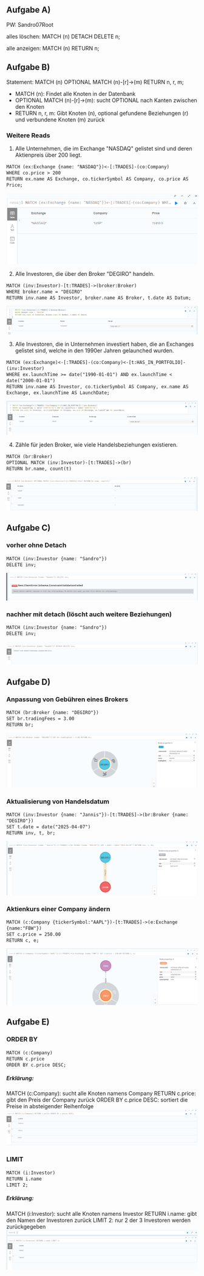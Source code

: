 ## Aufgabe A)
PW: Sandro07Root

alles löschen:
MATCH (n) DETACH DELETE n;

alle anzeigen:
MATCH (n) RETURN n;

## Aufgabe B)
Statement: MATCH (n) OPTIONAL MATCH (n)-[r]->(m) RETURN n, r, m;

- MATCH (n): Findet alle Knoten in der Datenbank
- OPTIONAL MATCH (n)-[r]->(m): sucht OPTIONAL nach Kanten zwischen den Knoten
- RETURN n, r, m: Gibt Knoten (n), optional gefundene Beziehungen (r) und verbundene Knoten (m) zurück

### Weitere Reads

1. Alle Unternehmen, die im Exchange "NASDAQ" gelistet sind und deren Aktienpreis über 200 liegt.
```
MATCH (ex:Exchange {name: "NASDAQ"})<-[:TRADES]-(co:Company)
WHERE co.price > 200
RETURN ex.name AS Exchange, co.tickerSymbol AS Company, co.price AS Price;
```
![17-03-2025_16-08-24.png](images/17-03-2025_16-08-24.png)

2. Alle Investoren, die über den Broker "DEGIRO" handeln.
```
MATCH (inv:Investor)-[t:TRADES]->(broker:Broker)
WHERE broker.name = "DEGIRO"
RETURN inv.name AS Investor, broker.name AS Broker, t.date AS Datum;
```
![allInvestors.png](images/allInvestors.png)

3. Alle Investoren, die in Unternehmen investiert haben, die an Exchanges gelistet sind, welche in den 1990er Jahren gelaunched wurden.
```
MATCH (ex:Exchange)<-[:TRADES]-(co:Company)<-[t:HAS_IN_PORTFOLIO]-(inv:Investor)
WHERE ex.launchTime >= date("1990-01-01") AND ex.launchTime < date("2000-01-01")
RETURN inv.name AS Investor, co.tickerSymbol AS Company, ex.name AS Exchange, ex.launchTime AS LaunchDate;
```
![exchange1990.png](images/exchange1990.png)

4. Zähle für jeden Broker, wie viele Handelsbeziehungen existieren.
```
MATCH (br:Broker)
OPTIONAL MATCH (inv:Investor)-[t:TRADES]->(br)
RETURN br.name, count(t)
```
![amount.png](images/amount.png)


## Aufgabe C)

### vorher ohne Detach
```
MATCH (inv:Investor {name: "Sandro"})
DELETE inv;
```
![relationship.png](images/relationship.png)

### nachher mit detach (löscht auch weitere Beziehungen)
```
MATCH (inv:Investor {name: "Sandro"})
DELETE inv;
```
![detach.png](images/detach.png)

## Aufgabe D)
### Anpassung von Gebühren eines Brokers
```
MATCH (br:Broker {name: "DEGIRO"})
SET br.tradingFees = 3.00
RETURN br;
```
![degiroTradingFees.png](images/degiroTradingFees.png)

### Aktualisierung von Handelsdatum
```
MATCH (inv:Investor {name: "Jannis"})-[t:TRADES]->(br:Broker {name: "DEGIRO"})
SET t.date = date("2025-04-07")
RETURN inv, t, br;
```
![date.png](images/date.png)

### Aktienkurs einer Company ändern
```
MATCH (c:Company {tickerSymbol:"AAPL"})-[t:TRADES]->(e:Exchange {name:"FBW"})
SET c.price = 250.00
RETURN c, e;
```
![changeStock.png](images/changeStock.png)

## Aufgabe E)
### ORDER BY
```
MATCH (c:Company)
RETURN c.price
ORDER BY c.price DESC;
```
##### Erklärung:
MATCH (c:Company): sucht alle Knoten namens Company
RETURN c.price: gibt den Preis der Company zurück
ORDER BY c.price DESC: sortiert die Preise in absteigender Reihenfolge
![orderBy.png](images/orderBy.png)

### LIMIT
```
MATCH (i:Investor) 
RETURN i.name
LIMIT 2;
```
##### Erklärung: 
MATCH (i:Investor): sucht alle Knoten namens Investor
RETURN i.name: gibt den Namen der Investoren zurück
LIMIT 2: nur 2 der 3 Investoren werden zurückgegeben
![limit.png](images/limit.png)
